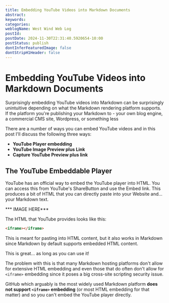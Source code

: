 ```yaml
---
title: Embedding YouTube Videos into Markdown Documents
abstract: 
keywords: 
categories: 
weblogName: West Wind Web Log
postId: 
postDate: 2024-11-30T22:31:40.5920654-10:00
postStatus: publish
dontInferFeaturedImage: false
dontStripH1Header: false
---
```

# Embedding YouTube Videos into Markdown Documents

Surprisingly embedding YouTube videos into Markdown can be surprisingly unintuitive depending on what the Markdown rendering platform supports. If the platform you're publishing your Markdown to - your own blog engine, a commercial CMS site, Wordpress, or something less 


There are a number of ways you can embed YouTube videos and in this post I'll discuss the following three ways:

* **YouTube Player embedding**
* **YouTube Image Preview plus Link**  
* **Capture YouTube Preview plus link**

## The YouTube Embeddable Player
YouTube has an official way to embed the YouTube player into HTML. You can access this from YouTube's ShareButton and use the Embed link. This produces a bit of HTML that you can directly paste into your Website and... your Markdown text.

*** IMAGE HERE*** 

The HTML that YouTube provides looks like this:

```html
<iframe></iframe>
````

This is meant for pasting into HTML content, but it also works in Markdown since Markdown by default supports embedded HTML content.

This is great...  as long as you can use it! 

The problem with this is that many Markdown hosting platforms don't allow for extensive HTML embedding and even those that do often don't allow for `<iframe>` embedding since it poses a big cross-site scripting security issue. 

GitHub which arguably is the most widely used Markdown platform **does not support `<iframe>` embedding** (or most HTML embedding for that matter) and so you can't embed the YouTube player directly.



